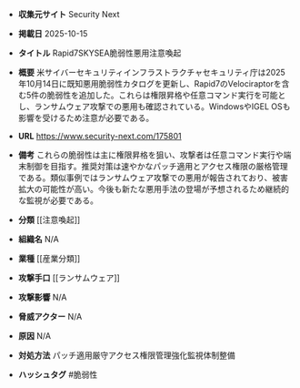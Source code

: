 - **収集元サイト**
Security Next

- **掲載日**
2025-10-15

- **タイトル**
Rapid7SKYSEA脆弱性悪用注意喚起

- **概要**
米サイバーセキュリティインフラストラクチャセキュリティ庁は2025年10月14日に既知悪用脆弱性カタログを更新し、Rapid7のVelociraptorを含む5件の脆弱性を追加した。これらは権限昇格や任意コマンド実行を可能とし、ランサムウェア攻撃での悪用も確認されている。WindowsやIGEL OSも影響を受けるため注意が必要である。

- **URL**
https://www.security-next.com/175801

- **備考**
これらの脆弱性は主に権限昇格を狙い、攻撃者は任意コマンド実行や端末制御を目指す。推奨対策は速やかなパッチ適用とアクセス権限の厳格管理である。類似事例ではランサムウェア攻撃での悪用が報告されており、被害拡大の可能性が高い。今後も新たな悪用手法の登場が予想されるため継続的な監視が必要である。

- **分類**
[[注意喚起]]

- **組織名**
N/A

- **業種**
[[産業分類]]

- **攻撃手口**
[[ランサムウェア]]

- **攻撃影響**
N/A

- **脅威アクター**
N/A

- **原因**
N/A

- **対処方法**
パッチ適用厳守アクセス権限管理強化監視体制整備

- **ハッシュタグ**
#脆弱性
